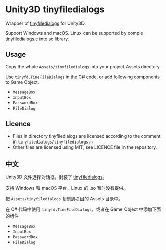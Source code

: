 # Unity3D tinyfiledialogs

Wrapper of [tinyfiledialogs](https://sourceforge.net/projects/tinyfiledialogs/) for Unity3D.

Support Windows and macOS. Linux can be supported by comple tinyfiledialogs.c into so library.

## Usage

Copy the whole `Assets/tinyfiledialogs` into your project Assets directory.

Use `tinyfd.TineFileDialogs` in the C# code, or add following components to Game Object.

- `MessageBox`
- `InputBox`
- `PasswordBox`
- `FileDialog`

## Licence

- Files in directory tinyfiledialogs are licensed according to the comment in `tinyfiledialogs/tinyfiledialogs.h`
- Other files are licensed using MIT, see LICENCE file in the repository.

## 中文

Unity3D 文件选择对话框，封装了 [tinyfiledialogs](https://sourceforge.net/projects/tinyfiledialogs/)。

支持 Windows 和 macOS 平台。Linux 的 .so 暂时没有提供。

把 `Assets/tinyfiledialogs` 复制到项目的 Assets 目录中。

在 C# 代码中使用 `tinyfd.TineFileDialogs`，或者在 Game Object 中添加下面的组件

- `MessageBox`
- `InputBox`
- `PasswordBox`
- `FileDialog`
